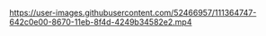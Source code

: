 
https://user-images.githubusercontent.com/52466957/111364747-642c0e00-8670-11eb-8f4d-4249b34582e2.mp4


